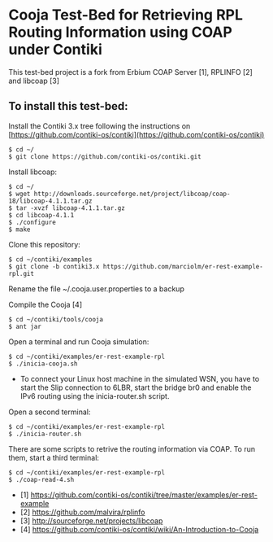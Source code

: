 
Cooja Test-Bed for Retrieving RPL Routing Information using COAP under Contiki
==============================================================================

This test-bed project is a fork from Erbium COAP Server [1], RPLINFO [2]  and libcoap [3]

To install this test-bed: 
-------------------------
Install the Contiki 3.x tree following the instructions on [https://github.com/contiki-os/contiki](https://github.com/contiki-os/contiki) 

	$ cd ~/
	$ git clone https://github.com/contiki-os/contiki.git

Install libcoap:

	$ cd ~/
	$ wget http://downloads.sourceforge.net/project/libcoap/coap-18/libcoap-4.1.1.tar.gz 
	$ tar -xvzf libcoap-4.1.1.tar.gz
	$ cd libcoap-4.1.1
	$ ./configure
	$ make

Clone this repository:

	$ cd ~/contiki/examples
	$ git clone -b contiki3.x https://github.com/marciolm/er-rest-example-rpl.git 

Rename the file ~/.cooja.user.properties to a backup

Compile the Cooja [4]

	$ cd ~/contiki/tools/cooja
	$ ant jar

Open a terminal and run Cooja simulation:

	$ cd ~/contiki/examples/er-rest-example-rpl
	$ ./inicia-cooja.sh 

* To connect your Linux host machine in the simulated WSN, you have to start the Slip connection to 6LBR, start the bridge br0 and enable the IPv6 routing using the inicia-router.sh script.

Open a second terminal:

	$ cd ~/contiki/examples/er-rest-example-rpl
	$ ./inicia-router.sh

There are some scripts to retrive the routing information via COAP. To run them, start a third terminal:

	$ cd ~/contiki/examples/er-rest-example-rpl
	$ ./coap-read-4.sh

* [1] https://github.com/contiki-os/contiki/tree/master/examples/er-rest-example
* [2] https://github.com/malvira/rplinfo
* [3] http://sourceforge.net/projects/libcoap
* [4] https://github.com/contiki-os/contiki/wiki/An-Introduction-to-Cooja

